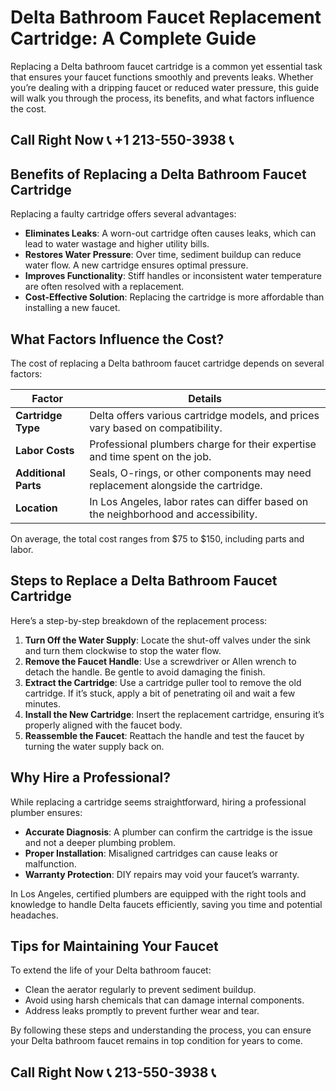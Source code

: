 # Delta Bathroom Faucet Replacement Cartridge: A Complete Guide  

Replacing a Delta bathroom faucet cartridge is a common yet essential task that ensures your faucet functions smoothly and prevents leaks. Whether you’re dealing with a dripping faucet or reduced water pressure, this guide will walk you through the process, its benefits, and what factors influence the cost.  

## Call Right Now 📞 +1 213-550-3938 📞

## Benefits of Replacing a Delta Bathroom Faucet Cartridge  

Replacing a faulty cartridge offers several advantages:  
- **Eliminates Leaks**: A worn-out cartridge often causes leaks, which can lead to water wastage and higher utility bills.  
- **Restores Water Pressure**: Over time, sediment buildup can reduce water flow. A new cartridge ensures optimal pressure.  
- **Improves Functionality**: Stiff handles or inconsistent water temperature are often resolved with a replacement.  
- **Cost-Effective Solution**: Replacing the cartridge is more affordable than installing a new faucet.  

## What Factors Influence the Cost?  

The cost of replacing a Delta bathroom faucet cartridge depends on several factors:  

| **Factor**               | **Details**                                                                 |  
|--------------------------|-----------------------------------------------------------------------------|  
| **Cartridge Type**       | Delta offers various cartridge models, and prices vary based on compatibility. |  
| **Labor Costs**           | Professional plumbers charge for their expertise and time spent on the job. |  
| **Additional Parts**      | Seals, O-rings, or other components may need replacement alongside the cartridge. |  
| **Location**              | In Los Angeles, labor rates can differ based on the neighborhood and accessibility. |  

On average, the total cost ranges from $75 to $150, including parts and labor.  

## Steps to Replace a Delta Bathroom Faucet Cartridge  

Here’s a step-by-step breakdown of the replacement process:  

1. **Turn Off the Water Supply**: Locate the shut-off valves under the sink and turn them clockwise to stop the water flow.  
2. **Remove the Faucet Handle**: Use a screwdriver or Allen wrench to detach the handle. Be gentle to avoid damaging the finish.  
3. **Extract the Cartridge**: Use a cartridge puller tool to remove the old cartridge. If it’s stuck, apply a bit of penetrating oil and wait a few minutes.  
4. **Install the New Cartridge**: Insert the replacement cartridge, ensuring it’s properly aligned with the faucet body.  
5. **Reassemble the Faucet**: Reattach the handle and test the faucet by turning the water supply back on.  

## Why Hire a Professional?  

While replacing a cartridge seems straightforward, hiring a professional plumber ensures:  
- **Accurate Diagnosis**: A plumber can confirm the cartridge is the issue and not a deeper plumbing problem.  
- **Proper Installation**: Misaligned cartridges can cause leaks or malfunction.  
- **Warranty Protection**: DIY repairs may void your faucet’s warranty.  

In Los Angeles, certified plumbers are equipped with the right tools and knowledge to handle Delta faucets efficiently, saving you time and potential headaches.  

## Tips for Maintaining Your Faucet  

To extend the life of your Delta bathroom faucet:  
- Clean the aerator regularly to prevent sediment buildup.  
- Avoid using harsh chemicals that can damage internal components.  
- Address leaks promptly to prevent further wear and tear.  

By following these steps and understanding the process, you can ensure your Delta bathroom faucet remains in top condition for years to come.
## Call Right Now 📞 213-550-3938 📞